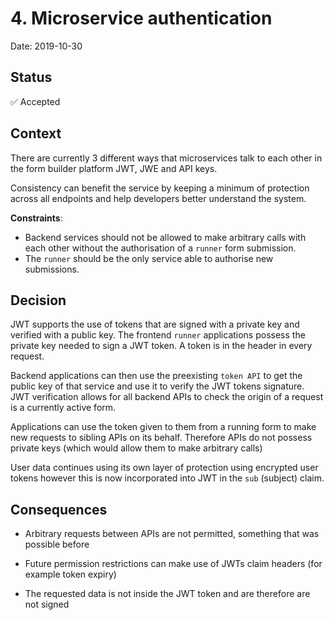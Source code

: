 # 4. Microservice authentication

Date: 2019-10-30

## Status

✅ Accepted

## Context

There are currently 3 different ways that microservices talk to each other in the form builder platform JWT, JWE and API keys.

Consistency can benefit the service by keeping a minimum of protection across all endpoints and help developers better understand the system.

**Constraints**:

- Backend services should not be allowed to make arbitrary calls with each other without the authorisation of a `runner` form submission.
- The `runner` should be the only service able to authorise new submissions.

## Decision

JWT supports the use of tokens that are signed with a private key and verified with a public key.
The frontend `runner` applications possess the private key needed to sign a JWT token.
A token is in the header in every request.

Backend applications can then use the preexisting `token API` to get the public key of that service and use it to verify the JWT tokens signature. 
JWT verification allows for all backend APIs to check the origin of a request is a currently active form.

Applications can use the token given to them from a running form to make new requests to sibling APIs on its behalf.
Therefore APIs do not possess private keys (which would allow them to make arbitrary calls)

User data continues using its own layer of protection using encrypted user tokens however this is now incorporated into JWT in the `sub` (subject) claim.

## Consequences

- Arbitrary requests between APIs are not permitted, something that was possible before

- Future permission restrictions can make use of JWTs claim headers (for example token expiry)

- The requested data is not inside the JWT token and are therefore are not signed
